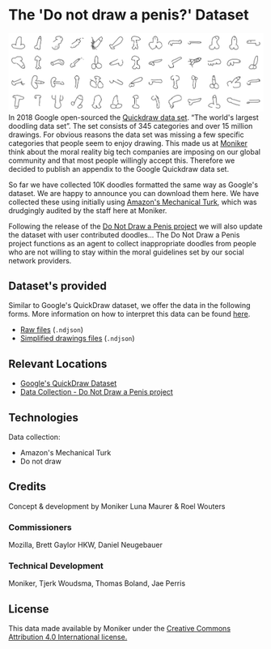 # The 'Do not draw a penis?' Dataset

![grid](grid.jpg)
In 2018 Google open-sourced the [Quickdraw data set](https://github.com/googlecreativelab/quickdraw-dataset). “The world's largest doodling data set”. The set consists of 345 categories and over 15 million drawings. For obvious reasons the data set was missing a few specific categories that people seem to enjoy drawing. This made us at [Moniker](https://studiomoniker.com) think about the moral reality big tech companies are imposing on our global community and that most people willingly accept this. Therefore we decided to publish an appendix to the Google Quickdraw data set.

So far we have collected 10K doodles formatted the same way as Google's dataset. We are happy to announce you can download them here. We have collected these using initially using [Amazon's Mechanical Turk](https://www.mturk.com/), which was drudgingly audited by the staff here at Moniker.

Following the release of the [Do Not Draw a Penis project](https://www.donotdrawapenis.com) we will also update the dataset with user contributed doodles... The Do Not Draw a Penis project functions as an agent to collect inappropriate doodles from people who are not willing to stay within the moral guidelines set by our social network providers.

## Dataset's provided

Similar to Google's QuickDraw dataset, we offer the data in the following forms. More information on how to interpret this data can be found [here](https://github.com/googlecreativelab/quickdraw-dataset#the-raw-moderated-dataset).

- [Raw files](penis-raw) (`.ndjson`)
- [Simplified drawings files](penis-simplified) (`.ndjson`)

## Relevant Locations

- [Google's QuickDraw Dataset](https://github.com/googlecreativelab/quickdraw-dataset)
- [Data Collection - Do Not Draw a Penis project](https://www.donotdrawapenis.com)

## Technologies

Data collection:

- Amazon's Mechanical Turk
- Do not draw

## Credits

Concept & development by Moniker
Luna Maurer & Roel Wouters

### Commissioners

Mozilla, Brett Gaylor HKW, Daniel Neugebauer

### Technical Development

Moniker, Tjerk Woudsma, Thomas Boland, Jae Perris

## License

This data made available by Moniker under the [Creative Commons Attribution 4.0 International license.](https://creativecommons.org/licenses/by/4.0/)
